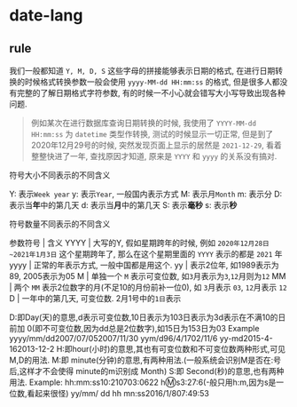 # date-lang

## rule

我们一般都知道 `Y, M, D, S` 这些字母的拼接能够表示日期的格式, 在进行日期转换的时候格式转换参数一般会使用 `yyyy-MM-dd HH:mm:ss` 的格式, 但是很多人都没有完整的了解日期格式字符参数, 有的时候一不小心就会错写大小写导致出现各种问题.

   > 例如某次在进行数据库查询日期转换的时候, 我使用了 `YYYY-MM-dd HH:mm:ss` 为 `datetime` 类型作转换, 测试的时候显示一切正常, 但是到了2020年12月29号的时候, 突然发现页面上显示的居然是 `2021-12-29`, 看着整整快进了一年, 查找原因才知道, 原来是 `YYYY` 和 `yyyy` 的关系没有搞对.

符号大小不同表示的不同含义

Y: 表示`Week year`
y: 表示`Year`, 一般国内表示方式
M: 表示月`Month`
m: 表示分
D: 表示当**年**中的第几天
d: 表示当**月**中的第几天
S: 表示**毫秒**
s: 表示**秒**

符号数量不同表示的不同含义

参数符号 | 含义
YYYY | 大写的Y, 假如星期跨年的时候, 例如 `2020年12月28日~2021年1月3日` 这个星期跨年了, 那么在这个星期里面的 `YYYY` 表示的都是 `2021` 年
yyyy | 正常的年表示方式, 一般中国都是用这个.
yy | 表示2位年, 如1989表示为89, 2005表示为05
M | 单独一个 `M` 表示可变位数, 如`3`月表示为`3`,`12`月则为`12`
MM | 两个 `MM` 表示2位数字的月(不足10的月份前补一位0), 如 `3`月表示 `03`, `12`月表示 `12`
D | 一年中的第几天, 可变位数. 2月1号中的`1日`表示 

D:即Day(天)的意思,d表示可变位数,10日表示为103日表示为3d表示在不满10的日前加
0(即不可变位数,因为dd总是2位数字),如15日为153日为03
Example
yyyy/mm/dd2007/07/052007/11/30
yym/d96/4/1702/11/6
yy-md2015-4-162013-12-2
H:即hour(小时)的意思,其也有可变位数和不可变位数两种形式,可见M,D的用法.
M:即 minute(分钟)的意思,有两种用法.(一般系统会识别M是否在:号后,这样才不会使得
minute的m识别成 Month)
S:即 Second(秒)的意思,也有两种用法.
Example:
hh:mm:ss10:210703:0622
h:m:s3:27:6(-般只用h:m,因为s是一位数,看起来很怪)
yy/mm/ dd hh mn:ss2016/1/807:49:53


